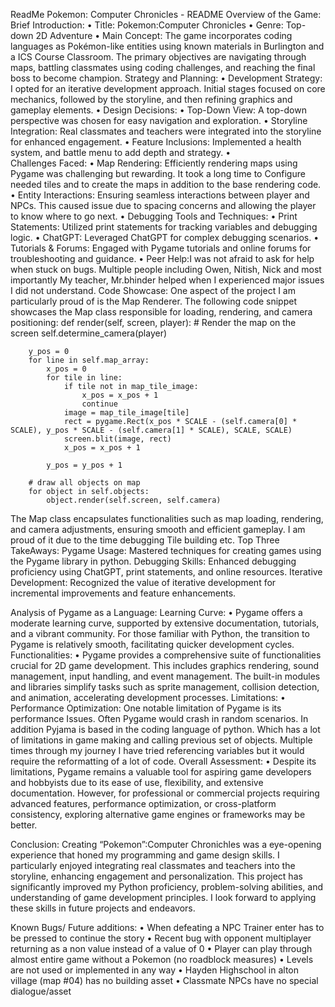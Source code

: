 ReadMe
Pokemon: Computer Chronicles - README
Overview of the Game:
Brief Introduction:
	•	Title: Pokemon:Computer Chronicles
	•	Genre: Top-down 2D Adventure
	•	Main Concept: The game incorporates coding languages as Pokémon-like entities using known materials in Burlington and a ICS Course Classroom. The primary objectives are navigating through maps, battling classmates using coding challenges, and reaching the final boss to become champion.
Strategy and Planning:
	•	Development Strategy: I opted for an iterative development approach. Initial stages focused on core mechanics, followed by the storyline, and then refining graphics and gameplay elements.
	•	Design Decisions:
	•	Top-Down View: A top-down perspective was chosen for easy navigation and exploration.
	•	Storyline Integration: Real classmates and teachers were integrated into the storyline for enhanced engagement.
	•	Feature Inclusions: Implemented a health system, and battle menu to add depth and strategy.
	•	
Challenges Faced:
	•	Map Rendering: Efficiently rendering maps using Pygame was challenging but rewarding. It took a long time to Configure needed tiles and to create the maps in addition to the base rendering code.
	•	Entity Interactions: Ensuring seamless interactions between player and NPCs. This caused issue due to spacing concerns and allowing the player to know where to go next.
	•	Debugging Tools and Techniques:
	•	Print Statements: Utilized print statements for tracking variables and debugging logic.
	•	ChatGPT: Leveraged ChatGPT for complex debugging scenarios.
	•	Tutorials & Forums: Engaged with Pygame tutorials and online forums for troubleshooting and guidance.
	•	Peer Help:I was not afraid to ask for help when stuck on bugs. Multiple people including Owen, Nitish, Nick and most importantly My teacher, Mr.bhinder helped when I experienced major issues I did not understand.
Code Showcase:
One aspect of the project I am particularly proud of is the Map Renderer. The following code snippet showcases the Map class responsible for loading, rendering, and camera positioning:
def render(self, screen, player):
        # Render the map on the screen
        self.determine_camera(player)

        y_pos = 0
        for line in self.map_array:
            x_pos = 0
            for tile in line:
                if tile not in map_tile_image:
                    x_pos = x_pos + 1
                    continue
                image = map_tile_image[tile]
                rect = pygame.Rect(x_pos * SCALE - (self.camera[0] * SCALE), y_pos * SCALE - (self.camera[1] * SCALE), SCALE, SCALE)
                screen.blit(image, rect)
                x_pos = x_pos + 1

            y_pos = y_pos + 1

        # draw all objects on map
        for object in self.objects:
            object.render(self.screen, self.camera)

The Map class encapsulates functionalities such as map loading, rendering, and camera adjustments, ensuring smooth and efficient gameplay. I am proud of it due to the time debugging Tile building etc.
Top Three TakeAways:
Pygame Usage: Mastered techniques for creating games using the Pygame library in python.
		Debugging Skills: Enhanced debugging proficiency using ChatGPT, print statements, and online resources.
		Iterative Development: Recognized the value of iterative development for incremental improvements and feature enhancements.

Analysis of Pygame as a Language:
Learning Curve:
	•	Pygame offers a moderate learning curve, supported by extensive documentation, tutorials, and a vibrant community. For those familiar with Python, the transition to Pygame is relatively smooth, facilitating quicker development cycles.
Functionalities:
	•	Pygame provides a comprehensive suite of functionalities crucial for 2D game development. This includes graphics rendering, sound management, input handling, and event management. The built-in modules and libraries simplify tasks such as sprite management, collision detection, and animation, accelerating development processes.
Limitations:
	•	Performance Optimization: One notable limitation of Pygame is its performance Issues. Often Pygame would crash in random scenarios. In addition Pyjama is based in the coding language of python. Which has a lot of limitations in game making and calling previous set of objects. Multiple times through my journey I have tried referencing variables but it would require the reformatting of a lot of code.
Overall Assessment:
	•	Despite its limitations, Pygame remains a valuable tool for aspiring game developers and hobbyists due to its ease of use, flexibility, and extensive documentation. However, for professional or commercial projects requiring advanced features, performance optimization, or cross-platform consistency, exploring alternative game engines or frameworks may be better.

Conclusion:
Creating “Pokemon”:Computer Chronichles was a eye-opening experience that honed my programming and game design skills.  I particularly enjoyed integrating real classmates and teachers into the storyline, enhancing engagement and personalization. This project has significantly improved my Python proficiency, problem-solving abilities, and understanding of game development principles. I look forward to applying these skills in future projects and endeavors.

Known Bugs/ Future additions:
	•	When defeating a NPC Trainer enter has to be pressed to continue the story
	•	Recent bug with opponent multiplayer returning as a non value instead of a value of 0
	•	Player can play through almost entire game without a Pokemon (no roadblock measures)
	•	Levels are not used or implemented in any way
	•	Hayden Highschool in alton village (map #04) has no building asset
	•	Classmate NPCs have no special dialogue/asset


